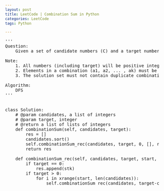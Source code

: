 ```yaml
---
layout: post
title: LeetCode | Combination Sum in Python
categories: LeetCode
tags: Python

---
```

<!-- import js for mathjax -->
<script src="http://cdn.mathjax.org/mathjax/latest/MathJax.js?config=default"></script>
<script type="text/x-mathjax-config">
MathJax.Hub.Config({
tex2jax: {inlineMath: [['$','$'], ['\\(','\\)']]}
});
</script>


<pre>
'''
Question:
    Given a set of candidate numbers (C) and a target number (T), find all unique combinations in C where the candidate numbers sums to T. The same repeated number may be chosen from C unlimited number of times.

Note:
    1. All numbers (including target) will be positive integers.
    2. Elements in a combination (a1, a2, ... , ak) must be in non-descending order. (ie, a1 ≤ a2 ≤ ... ≤ ak).
    3. The solution set must not contain duplicate combinations.

Algorithm:
    DFS
'''


class Solution:
    # @param candidates, a list of integers
    # @param target, integer
    # @return a list of lists of integers
    def combinationSum(self, candidates, target):
        res = []
        candidates.sort()
        self.combinationSum_rec(candidates, target, 0, [], res)
        return res

    def combinationSum_rec(self, candidates, target, start, stk, res):
        if target == 0:
            res.append(stk)
        if target > 0:
            for i in xrange(start, len(candidates)):
                self.combinationSum_rec(candidates, target-candidates[i], i, stk+[candidates[i]], res)
</pre>

